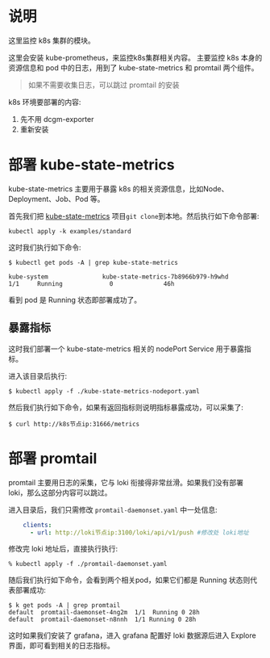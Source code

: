 # 说明
这里监控 k8s 集群的模块。

这里会安装 kube-prometheus，来监控k8s集群相关内容。
主要监控 k8s 本身的资源信息和 pod 中的日志，用到了 kube-state-metrics 和 promtail 两个组件。
> 如果不需要收集日志，可以跳过 promtail 的安装


k8s 环境要部署的内容:
1. 先不用 dcgm-exporter
2. 重新安装

# 部署 kube-state-metrics
kube-state-metrics 主要用于暴露 k8s 的相关资源信息，比如Node、Deployment、Job、Pod 等。

首先我们把  [kube-state-metrics](https://github.com/kubernetes/kube-state-metrics) 项目`git clone`到本地。然后执行如下命令部署:
```shell
kubectl apply -k examples/standard
```
这时我们执行如下命令:
```shell
$ kubectl get pods -A | grep kube-state-metrics

kube-system               kube-state-metrics-7b8966b979-h9whd                               1/1     Running             0              46h
```

看到 pod 是 Running 状态即部署成功了。

## 暴露指标
这时我们部署一个 kube-state-metrics 相关的 nodePort Service 用于暴露指标。

进入该目录后执行:
```shell
$ kubectl apply -f ./kube-state-metrics-nodeport.yaml
```

然后我们执行如下命令，如果有返回指标则说明指标暴露成功，可以采集了:
```shell
$ curl http://k8s节点ip:31666/metrics
```

# 部署 promtail
promtail 主要用日志的采集，它与 loki 衔接得非常丝滑。如果我们没有部署 loki，那么这部分内容可以跳过。

进入目录后，我们只需修改 `promtail-daemonset.yaml` 中一处信息:
```yaml
    clients:
      - url: http://loki节点ip:3100/loki/api/v1/push #修改处 loki地址
```
修改完 loki 地址后，直接执行执行:
```shell
% kubectl apply -f ./promtail-daemonset.yaml
```

随后我们执行如下命令，会看到两个相关pod，如果它们都是 Running 状态则代表部署成功:
```shell
$ k get pods -A | grep promtail
default  promtail-daemonset-4ng2m  1/1  Running 0 28h
default  promtail-daemonset-n8nnh  1/1 Running 0 28h
```

这时如果我们安装了 grafana，进入 grafana 配置好 loki 数据源后进入 Explore 界面，即可看到相关的日志指标。
